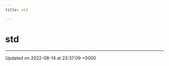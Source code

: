 ```yaml
---
title: std

---
```


# std








-------------------------------

Updated on 2022-08-14 at 23:37:09 +0000